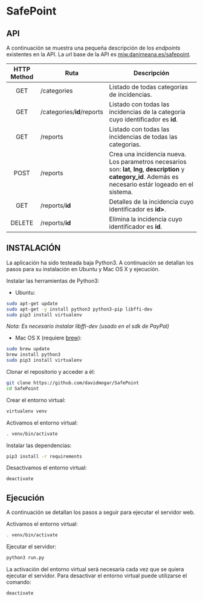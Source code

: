 # SafePoint

## API

A continuación se muestra una pequeña descripción de los *endpoints* existentes en la API.
La url base de la API es [miw.danimeana.es/safepoint](http://miw.danimeana.es/safepoint).

HTTP Method | Ruta | Descripción
:----------:|------|-------------
GET | /categories | Listado de todas categorias de incidencias.
GET | /categories/**id**/reports | Listado con todas las incidencias de la categoría cuyo identificador es **id**.
GET | /reports | Listado con todas las incidencias de todas las categorias.
POST | /reports | Crea una incidencia nueva. Los parametros necesarios son: **lat**, **lng**, **description** y **category_id**. Además es necesario estár logeado en el sistema.
GET | /reports/**id** | Detalles de la incidencia cuyo identificador es **id>**.
DELETE | /reports/**id** | Elimina la incidencia cuyo identificador es **id**.

##  INSTALACIÓN

La aplicación ha sido testeada baja Python3. A continuación se detallan los pasos para su instalación en Ubuntu y Mac OS X y ejecución.

Instalar las herramientas de Python3:

* Ubuntu:
```bash
sudo apt-get update
sudo apt-get -y install python3 python3-pip libffi-dev
sudo pip3 install virtualenv
```
*Nota: Es necesario instalar libffi-dev (usado en el sdk de PayPal)*

* Mac OS X (requiere [brew](http://brew.sh)):
```bash
sudo brew update
brew install python3
sudo pip3 install virtualenv
```

Clonar el repositorio y acceder a él:

```bash
git clone https://github.com/davidmogar/SafePoint
cd SafePoint
```

Crear el entorno virtual:

```bash
virtualenv venv
```

Activamos el entorno virtual:

```bash
. venv/bin/activate
```

Instalar las dependencias:

```bash
pip3 install -r requirements
```

Desactivamos el entorno virtual:

```bash
deactivate
```

## Ejecución

A continuación se detallan los pasos a seguir para ejecutar el servidor web.

Activamos el entorno virtual:

```bash
. venv/bin/activate
```

Ejecutar el servidor:
```bash
python3 run.py
```

La activación del entorno virtual será necesaria cada vez que se quiera ejecutar el servidor. Para desactivar el entorno virtual puede utilizarse el comando:

```bash
deactivate
```

